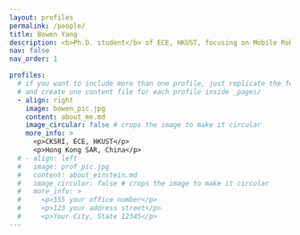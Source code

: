 ```yaml
---
layout: profiles
permalink: /people/
title: Bowen Yang
description: <b>Ph.D. student</b> of ECE, HKUST, focusing on Mobile Robots, Navigation, and Deep Learning.
nav: false
nav_order: 1

profiles:
  # if you want to include more than one profile, just replicate the following block
  # and create one content file for each profile inside _pages/
  - align: right
    image: bowen_pic.jpg
    content: about_me.md
    image_circular: false # crops the image to make it circular
    more_info: >
      <p>CKSRI, ECE, HKUST</p>
      <p>Hong Kong SAR, China</p>
  # - align: left
  #   image: prof_pic.jpg
  #   content: about_einstein.md
  #   image_circular: false # crops the image to make it circular
  #   more_info: >
  #     <p>555 your office number</p>
  #     <p>123 your address street</p>
  #     <p>Your City, State 12345</p>
---
```

